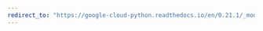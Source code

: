 ```yaml
---
redirect_to: "https://google-cloud-python.readthedocs.io/en/0.21.1/_modules/google/cloud/bigtable/instance.html"
---
```

